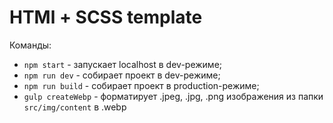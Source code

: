 # HTMl + SCSS template

Команды:

- `npm start` - запускает localhost в dev-режиме;
- `npm run dev` - собирает проект в dev-режиме;
- `npm run build` - собирает проект в production-режиме;
- `gulp createWebp` - форматирует .jpeg, .jpg, .png изображения из папки `src/img/content` в .webp
